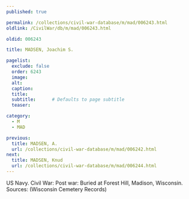 ```yaml
---
published: true

permalink: /collections/civil-war-database/m/mad/006243.html
oldlink: /CivilWar/db/m/mad/006243.html

oldid: 006243

title: MADSEN, Joachim S.

pagelist:
  exclude: false
  order: 6243
  image: 
  alt:
  caption:
  title:
  subtitle:      # Defaults to page subtitle
  teaser:

category: 
  - M 
  - MAD

previous:
  title: MADSEN, A.
  url: /collections/civil-war-database/m/mad/006242.html  
next:
  title: MADSEN, Knud
  url: /collections/civil-war-database/m/mad/006244.html   
---
```

US Navy. Civil War: Post war: Buried at Forest Hill, Madison, Wisconsin. Sources: (Wisconsin Cemetery Records)